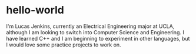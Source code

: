 # hello-world
I'm Lucas Jenkins, currently an Electrical Engineering major at UCLA, although I am looking to switch into Computer Science and Engineering.
I have learned C++ and I am beginning to experiment in other languages, but I would love some practice projects to work on.
